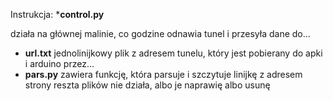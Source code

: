 Instrukcja:
*<h><b>control.py</b> </h>

działa na głównej malinie, co godzine odnawia tunel i przesyła dane do…
* <h><b>url.txt</b> </h>
jednolinijkowy plik z adresem tunelu, który jest pobierany do apki i arduino przez…
* <h><b>pars.py</b> </h>
zawiera funkcję, która parsuje i szczytuje linijkę z adresem strony
reszta plików nie działa, albo je naprawię albo usunę
